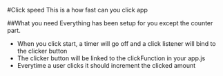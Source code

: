 #Click speed
This is a how fast can you click app

##What you need
Everything has been setup for you except the counter part.  
* When you click start, a timer will go off and a click listener will bind to the clicker button
* The clicker button will be linked to the clickFunction in your app.js
* Everytime a user clicks it should increment the clicked amount